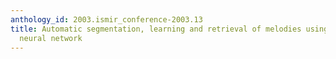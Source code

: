 ```yaml
---
anthology_id: 2003.ismir_conference-2003.13
title: Automatic segmentation, learning and retrieval of melodies using a self-organizing
  neural network
---
```

